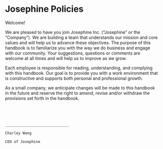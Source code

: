# Josephine Policies

Welcome!

We are pleased to have you join Josephine Inc. (“Josephine” or the “Company”).  We are building a team that understands our mission and core values and will help us to advance these objectives.  The purpose of this handbook is to familiarize you with the way we do business and engage with our community. Your suggestions, questions or comments are welcome at all times and will help us to improve as we grow.

Each employee is responsible for reading, understanding, and complying with this handbook.  Our goal is to provide you with a work environment that is constructive and supports both personal and professional growth.  

As a small company, we anticipate changes will be made to this handbook in the future and reserve the right to amend, revise and/or withdraw the provisions set forth in the handbook.   

```




_____________________________

Charley Wang

CEO of Josephine
```
